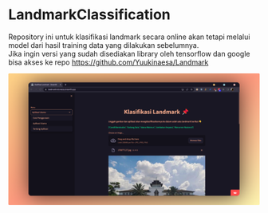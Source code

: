 # LandmarkClassification
Repository ini untuk klasifikasi landmark secara online akan tetapi melalui model dari hasil training data yang dilakukan sebelumnya. <br>
Jika ingin versi yang sudah disediakan library oleh tensorflow dan google bisa akses ke repo https://github.com/Yuukinaesa/Landmark

![Screenshot](Screenshot.png)
